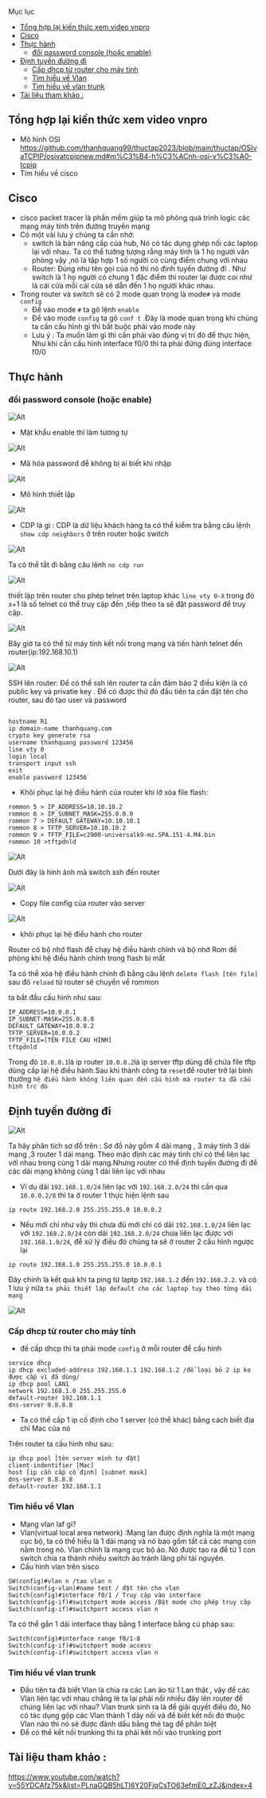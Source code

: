 Mục lục
- [Tổng hợp lại kiến thức xem video vnpro](#tổng-hợp-lại-kiến-thức-xem-video-vnpro)
- [Cisco](#cisco)
- [Thực hành](#thực-hành)
  - [đổi password console (hoặc enable)](#đổi-password-console-hoặc-enable)
- [Định tuyến đường đi](#định-tuyến-đường-đi)
  - [Cấp dhcp từ router cho máy tính](#cấp-dhcp-từ-router-cho-máy-tính)
  - [Tìm hiểu về Vlan](#tìm-hiểu-về-vlan)
  - [Tìm hiểu về vlan trunk](#tìm-hiểu-về-vlan-trunk)
- [Tài liệu tham khảo :](#tài-liệu-tham-khảo-)


## Tổng hợp lại kiến thức xem video vnpro
- Mô hình OSI
  https://github.com/thanhquang99/thuctap2023/blob/main/thuctap/OSIvaTCPIP/osivatcpipnew.md#m%C3%B4-h%C3%ACnh-osi-v%C3%A0-tcpip
- Tìm hiểu về cisco
## Cisco
- cisco packet tracer là phần mềm giúp ta mô phỏng quá trình logic các mạng máy tính trên đường truyền mạng
- Có một vài lưu ý chúng ta cần nhớ:
  - switch là bản nâng cấp của hub, Nó có tác dụng ghép nối các laptop lại với nhau. Ta có thể tưởng tượng rằng máy tính là 1 họ người văn phòng vậy ,nó là tập hợp 1 số người có cùng điểm chung với nhau
  - Router: Đúng như tên gọi của nó thì nó định tuyến đường đi . Như switch là 1 họ người có chung 1 đặc điểm thì router lại được coi như là cái cửa mỗi cái cửa sẽ dẫn đến 1 họ người khác nhau. 
- Trong router và switch sẽ có 2 mode quan trọng là mode`#` và mode `config` 
  - Để vào mode `#` ta gõ lệnh `enable`
  - Để vào mode `config` ta gõ `conf t` .Đây là mode quan trọng khi chúng ta cần cấu hình gì thì bắt buộc phải vào mode này
  - Lưu ý : Ta muốn làm gì thì cần phải vào đúng vị trí đó để thực hiện, Như khi cần cấu hình interface f0/0 thì ta phải đứng đúng interface f0/0
 ## Thực hành
 ### đổi password console (hoặc enable)

![Alt](/thuctap/anh/Screenshot_18.png)

- Mật khẩu enable thì làm tương tự

![Alt](/thuctap/anh/Screenshot_19.png)

- Mã hóa password để không bị ai biết khi nhập

![Alt](/thuctap/anh/Screenshot_20.png)

- Mô hình thiết lập

![Alt](/thuctap/anh/Screenshot_21.png)

  - CDP là gì : CDP là dữ liệu khách hàng ta có thể kiểm tra bằng câu lệnh` show cdp neighbors` ở trên router hoặc switch

![Alt](/thuctap/anh/Screenshot_22.png)

Ta có thể tắt đi bằng câu lệnh `no cdp run`

![Alt](/thuctap/anh/Screenshot_23.png)

thiết lập trên router cho phép telnet trên laptop khác `line vty 0-X` trong đó x+1 là số telnet có thể truy cập đến ,tiếp theo ta sẽ đặt password để truy cập.

![Alt](/thuctap/anh/Screenshot_25.png)

Bây giờ ta có thể từ máy tính kết nối trong mạng và tiến hành telnet đến router(ip:192.168.10.1)

![Alt](/thuctap/anh/Screenshot_26.png)

SSH lên router: Để có thể ssh lên router ta cần đảm bảo 2 điều kiện là có public key và privatie key . Để có được thứ đó đầu tiên ta cần đặt tên cho router, sau đó tạo user và password 

```

hostname R1
ip domain-name thanhquang.com
crypto key generate rsa
username thanhquang password 123456
line vty 0
login local
transport input ssh 
exit
enable password 123456

```
- Khôi phục lại hệ điều hành của router khi lỡ xóa file flash:
```
rommon 5 > IP_ADDRESS=10.10.10.2
rommon 6 > IP_SUBNET_MASK=255.0.0.0
rommon 7 > DEFAULT_GATEWAY=10.10.10.1
rommon 8 > TFTP_SERVER=10.10.10.2
rommon 9 > TFTP_FILE=c2900-universalk9-mz.SPA.151-4.M4.bin
rommon 10 >tftpdnld
```
![Alt](/thuctap/anh/Screenshot_27.png)

Dưới đây là hình ảnh mà switch ssh đến router

![Alt](/thuctap/anh/Screenshot_28.png)

- Copy file config của router vào server

![Alt](/thuctap/anh/Screenshot_29.png)

- khôi phục lại hệ điều hành cho router

Router có bộ nhớ flash để chạy hệ điều hành chính và bộ nhớ Rom đề phòng khi hệ điều hành chính trong flash bị mất

Ta có thể xóa hệ điều hành chính đi bằng câu lệnh `delete flash [tên file]`
sau đó `reload` từ router sẽ chuyển về rommon

ta bắt đầu cấu hình như sau:
```
IP_ADDRESS=10.0.0.1
IP_SUBNET-MASK=255.0.0.0
DEFAULT_GATEWAY=10.0.0.2
TFTP_SERVER=10.0.0.2
TFTP_FILE=[TÊN FILE CAU HÌNH]
tftpdnld
```
Trong đó `10.0.0.1`là ip router `10.0.0.2`là ip server tftp dùng để chứa file tftp dùng cấp lại hệ điều hành.Sau khi thành công ta `reset`để router trở lại bình thường
`hệ điều hành không liên quan đến cấu hình mà router ta đã cấu hình trc đó`


## Định tuyến đường đi

![Alt](/thuctap/anh/Screenshot_30.png)

Ta hãy phân tích sơ đồ trên : Sơ đồ này gồm 4 dải mạng , 3 máy tính 3 dải mạng ,3 router 1 dải mạng. Theo mặc định các máy tính chỉ có thể liên lạc với nhau trong cùng 1 dải mạng.Nhưng router có thể định tuyến đường đi để các dải mạng không cùng 1 dải liên lạc với nhau
- Ví dụ dải `192.168.1.0/24` liên lạc với `192.168.2.0/24` thì cần qua `10.0.0.2/8` thì ta ở router 1 thực hiện lệnh sau
```
ip route 192.168.2.0 255.255.255.0 10.0.0.2
```
- Nếu mới chỉ như vậy thì chưa đủ mới chỉ có dải  `192.168.1.0/24` liên lạc với `192.168.2.0/24` còn dải `192.168.2.0/24` chưa liên lạc được với `192.168.1.0/24`, để xử lý điều đó chúng ta sẽ ở router 2 cấu hình ngược lại
```
ip route 192.168.1.0 255.255.255.0 10.0.0.1
```
Đây chính là kết quả khi ta ping từ laptp `192.168.1.2` đến `192.168.2.2`. và có 1 lưu ý nữa `ta phải thiết lập default cho các laptop tuy theo từng dải mạng`

![Alt](/thuctap/anh/Screenshot_31.png)

### Cấp dhcp từ router cho máy tính
-  đế cấp dhcp thì ta phải mode `config` ở mỗi router để cấu hình
```
service dhcp 
ip dhcp excluded-address 192.168.1.1 192.168.1.2 /để loại bỏ 2 ip ko được cấp vì đã dùng/
ip dhcp pool LAN1
network 192.168.1.0 255.255.255.0
default-router 192.168.1.1
dns-server 8.8.8.8
```
- Ta có thể cấp 1 ip cố định cho 1 server (có thể khác) bằng cách biết địa chỉ Mac của nó

Trên router ta cấu hình như sau:
```
ip dhcp pool [tên server mình tự đặt]
client-indentifier [Mac]
host [ip cần cấp cố định] [subnet mask]
dns-server 8.8.8.8
default-router 192.168.1.1
```
### Tìm hiểu về Vlan
- Mạng vlan laf gì? 
- Vlan(virtual local area network) :Mạng lan được định nghĩa là một mạng cục bộ, ta có thể hiểu là 1 dải mạng và nó bao gồm tất cả các mạng con nằm trong nó. Vlan chính là mạng cục bộ ảo. Nó được tạo ra để từ 1 con switch chia ra thành nhiều switch ảo tránh lãng phí tài nguyên.
- Cấu hình vlan trên sisco
```
SW(config)#vlan n​ /tao vlan n
Switch(config-vlan)#name test / đặt tên cho vlan
Switch(config)#interface f0/1 / Truy cập vào interface
Switch(config-if)#switchport mode access /Bật mode cho phép truy cập
Switch(config-if)#switchport access vlan n

```
Ta có thể gắn 1 dải interface thay bằng 1 interface bằng cú pháp sau:
```
Switch(config)#interface range f0/1-8
Switch(config-if)#switchport mode access
Switch(config-if)#switchport access vlan n
```
### Tìm hiểu về vlan trunk
- Đầu tiên ta đã biết Vlan là chia ra các Lan ảo từ 1 Lan thật , vậy để các Vlan liên lạc với nhau chẳng lẽ ta lại phải nối nhiều đây lên router để chúng liên lạc với nhau? Vlan trunk sinh ra là để giải quyết điều đó, Nó có tác dụng gộp các Vlan thành 1 dây nối và để biết kết nối đó thuộc Vlan nào thì nó sẽ được đánh dấu bằng thẻ tag để phân biệt
- Để có thể kết nối trunking thì ta phải kết nối vào trunking port
## Tài liệu tham khảo :
https://www.youtube.com/watch?v=55YDCAfz75k&list=PLnaGQB5hLTI6Y20FjqCsTO63efmE0_zZJ&index=4

